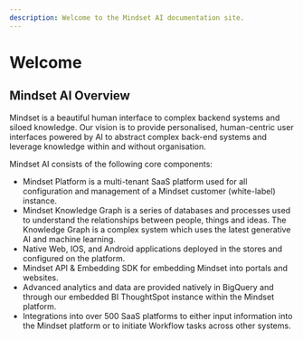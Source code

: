 ```yaml
---
description: Welcome to the Mindset AI documentation site.
---
```


# Welcome

## Mindset AI Overview

Mindset is a beautiful human interface to complex backend systems and siloed knowledge. Our vision is to provide personalised, human-centric user interfaces powered by AI to abstract complex back-end systems and leverage knowledge within and without organisation.&#x20;

Mindset AI consists of the following core components:

* Mindset Platform is a multi-tenant SaaS platform used for all configuration and management of a Mindset customer (white-label) instance.&#x20;
* Mindset Knowledge Graph is a series of databases and processes used to understand the relationships between people, things and ideas. The Knowledge Graph is a complex system which uses the latest generative AI and machine learning.&#x20;
* Native Web, IOS, and Android applications deployed in the stores and configured on the platform.
* Mindset API & Embedding SDK for embedding Mindset into portals and websites.
* Advanced analytics and data are provided natively in BigQuery and through our embedded BI ThoughtSpot instance within the Mindset platform.
* Integrations into over 500 SaaS platforms to either input information into the Mindset platform or to initiate Workflow tasks across other systems.

